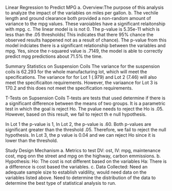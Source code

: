Linear Regression to Predict MPG
a. Overview:The purpose of this analysis to analyze the impact of the variables on miles per gallon.
b. The vechile length and ground clearance both provided a non-random amount of variance to the mpg values. These varoiables have a significant relaitonship with mpg.
c. The linear model is is not 0. The p-value is 5.35e-11 which is less than the .05 thresholds( This indicates that there 95% chance the observed results happened not as a result of chance). The p-value from this model indciates there is a significant relationship between the variables and mpg.
Yes, since the r-squared value is  .7149, the model is able to correctly predict mpg predictions about 71.5% the time. 

Summary Statistics on Suspension Coils
The variance for the suspension coils is 62.293 for the whole manufacturing lot, which will meet the specifications.
The variance for for Lot 1 (.979) and Lot 2 (7.46) will also meet the specificaiton requirements. However, the variaance for Lot 3 is 170.2 and this does not meet the specification requirements.

T-Tests on Supsension Coils
T-tests are tests that used  determine if there is a significant difference between the means of two groups. It is a parametric test in which the goal is reject Ho. The pvalue needs to reject the Ho is .05. However, based on this result, we fail to reject th e null hypothesis.

In Lot 1 the p-value is 1, In Lot 2, the p-value is .60. Both p-values are significant greater than the threshold .05. Therefore, we fail to reject the null hypothesis. In Lot 3, the p value is 0.04 and we can reject Ho since it is lower than the threshold. 

Study Design Mechanism
 a. Metrics to test
 DV: ost, 
 IV: mpg, maintenance cost, mpg onn the street and mpg on the highway, carbon emmissions.
 b. Hypothesis:
 Ho: The cost is not different based on the variables
 Ha: There is a difference is cost based the variables.
 c. Data Collected:
Need an adequate sample size to establish valdility, would need data on the variables listed above. Need to determine the distribution of the data to determine the best type of statistical analysis to run.